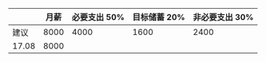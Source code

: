 
|   | 月薪 | 必要支出 50% | 目标储蓄 20% | 非必要支出 30% |
| --- | --- | --- | --- | --- |
| 建议 | 8000 | 4000 | 1600 | 2400 |
| 17.08 | 8000 |  |  |




